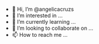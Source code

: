 - 👋 Hi, I’m @angelicacruzs
- 👀 I’m interested in ...
- 🌱 I’m currently learning ...
- 💞️ I’m looking to collaborate on ...
- 📫 How to reach me ...

<!---
angelicacruzs/angelicacruzs is a ✨ special ✨ repository because its `README.md` (this file) appears on your GitHub profile.
You can click the Preview link to take a look at your changes.
--->
